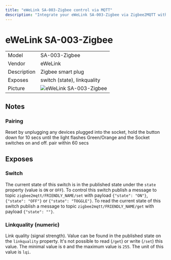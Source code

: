 ```yaml
---
title: "eWeLink SA-003-Zigbee control via MQTT"
description: "Integrate your eWeLink SA-003-Zigbee via Zigbee2MQTT with whatever smart home infrastructure you are using without the vendors bridge or gateway."
---
```


<!-- !!!! -->
<!-- ATTENTION: This file is auto-generated through docgen! -->
<!-- You can only edit the "## Notes"-Section. -->
<!-- !!!! -->

# eWeLink SA-003-Zigbee

|     |     |
|-----|-----|
| Model | SA-003-Zigbee  |
| Vendor  | eWeLink  |
| Description | Zigbee smart plug |
| Exposes | switch (state), linkquality |
| Picture | ![eWeLink SA-003-Zigbee](https://psi-4ward.github.io/zigbee2mqtt.io/images/devices/SA-003-Zigbee.jpg) |


## Notes


### Pairing
Reset by unplugging any devices plugged into the socket, hold the button down for 10 secs until the light flashes Green/Orange and the Socket switches on and off. pair within 60 secs



## Exposes

### Switch 
The current state of this switch is in the published state under the `state` property (value is `ON` or `OFF`).
To control this switch publish a message to topic `zigbee2mqtt/FRIENDLY_NAME/set` with payload `{"state": "ON"}`, `{"state": "OFF"}` or `{"state": "TOGGLE"}`.
To read the current state of this switch publish a message to topic `zigbee2mqtt/FRIENDLY_NAME/get` with payload `{"state": ""}`.

### Linkquality (numeric)
Link quality (signal strength).
Value can be found in the published state on the `linkquality` property.
It's not possible to read (`/get`) or write (`/set`) this value.
The minimal value is `0` and the maximum value is `255`.
The unit of this value is `lqi`.

